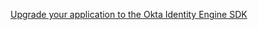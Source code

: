 [Upgrade your application to the Okta Identity Engine SDK](/docs/guides/oie-upgrade-api-sdk-to-oie-sdk/android/main)
